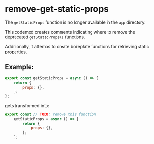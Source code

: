 # remove-get-static-props

The `getStaticProps` function is no longer available in the `app` directory.

This codemod creates comments indicating where to remove the deprecated `getStaticProps()` functions.

Additionally, it attemps to create boileplate functions for retrieving static properties.

## Example:

```jsx
export const getStaticProps = async () => {
	return {
		props: {},
	};
};
```

gets transformed into:

```jsx
export const // TODO: remove this function
	getStaticProps = async () => {
		return {
			props: {},
		};
	};
```
